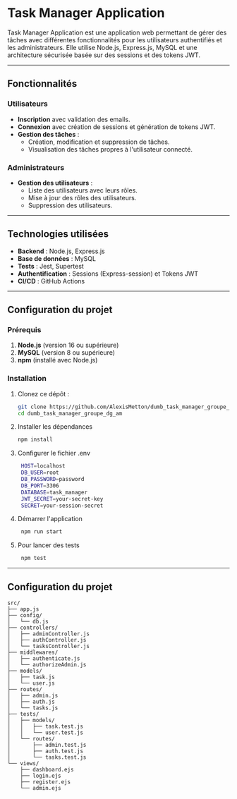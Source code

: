 # **Task Manager Application**

Task Manager Application est une application web permettant de gérer des tâches avec différentes fonctionnalités pour les utilisateurs authentifiés et les administrateurs. Elle utilise Node.js, Express.js, MySQL et une architecture sécurisée basée sur des sessions et des tokens JWT.

---

## **Fonctionnalités**

### Utilisateurs

- **Inscription** avec validation des emails.
- **Connexion** avec création de sessions et génération de tokens JWT.
- **Gestion des tâches** :
  - Création, modification et suppression de tâches.
  - Visualisation des tâches propres à l'utilisateur connecté.

### Administrateurs

- **Gestion des utilisateurs** :
  - Liste des utilisateurs avec leurs rôles.
  - Mise à jour des rôles des utilisateurs.
  - Suppression des utilisateurs.

---

## **Technologies utilisées**

- **Backend** : Node.js, Express.js
- **Base de données** : MySQL
- **Tests** : Jest, Supertest
- **Authentification** : Sessions (Express-session) et Tokens JWT
- **CI/CD** : GitHub Actions

---

## **Configuration du projet**

### Prérequis

1. **Node.js** (version 16 ou supérieure)
2. **MySQL** (version 8 ou supérieure)
3. **npm** (installé avec Node.js)

### Installation

1. Clonez ce dépôt :
   ```bash
   git clone https://github.com/AlexisMetton/dumb_task_manager_groupe_dg_am.git
   cd dumb_task_manager_groupe_dg_am
   ```
2. Installer les dépendances
   ```bash
   npm install
   ```
3. Configurer le fichier .env
   ```bash
    HOST=localhost
    DB_USER=root
    DB_PASSWORD=password
    DB_PORT=3306
    DATABASE=task_manager
    JWT_SECRET=your-secret-key
    SECRET=your-session-secret
   ```
4. Démarrer l'application
   ```bash
    npm run start
   ```
5. Pour lancer des tests
   ```bash
    npm test
   ```

---

## **Configuration du projet**
```
src/
├── app.js
├── config/
│   └── db.js
├── controllers/
│   ├── adminController.js
│   ├── authController.js
│   └── tasksController.js
├── middlewares/
│   ├── authenticate.js
│   └── authorizeAdmin.js
├── models/
│   ├── task.js
│   └── user.js
├── routes/
│   ├── admin.js
│   ├── auth.js
│   └── tasks.js
├── tests/
│   ├── models/
│   │   ├── task.test.js
│   │   └── user.test.js
│   └── routes/
│       ├── admin.test.js
│       ├── auth.test.js
│       └── tasks.test.js
└── views/
    ├── dashboard.ejs
    ├── login.ejs
    ├── register.ejs
    └── admin.ejs

```
